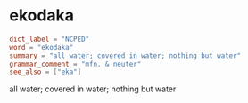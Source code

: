 # ekodaka

``` toml
dict_label = "NCPED"
word = "ekodaka"
summary = "all water; covered in water; nothing but water"
grammar_comment = "mfn. & neuter"
see_also = ["eka"]
```

all water; covered in water; nothing but water

